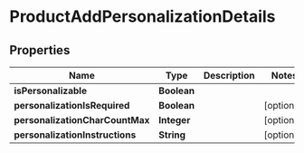 

# ProductAddPersonalizationDetails

## Properties

Name | Type | Description | Notes
------------ | ------------- | ------------- | -------------
**isPersonalizable** | **Boolean** |  | 
**personalizationIsRequired** | **Boolean** |  |  [optional]
**personalizationCharCountMax** | **Integer** |  |  [optional]
**personalizationInstructions** | **String** |  |  [optional]





